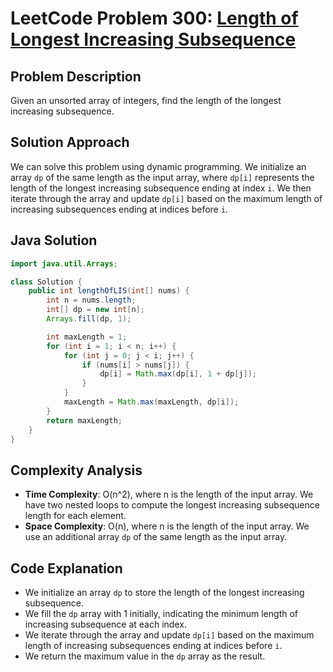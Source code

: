 
# LeetCode Problem 300: [Length of Longest Increasing Subsequence](https://leetcode.com/problems/longest-increasing-subsequence/)

## Problem Description

Given an unsorted array of integers, find the length of the longest increasing subsequence.

## Solution Approach

We can solve this problem using dynamic programming. We initialize an array `dp` of the same length as the input array, where `dp[i]` represents the length of the longest increasing subsequence ending at index `i`. We then iterate through the array and update `dp[i]` based on the maximum length of increasing subsequences ending at indices before `i`.

## Java Solution

```java
import java.util.Arrays;

class Solution {
    public int lengthOfLIS(int[] nums) {
        int n = nums.length;
        int[] dp = new int[n];
        Arrays.fill(dp, 1);

        int maxLength = 1;
        for (int i = 1; i < n; i++) {
            for (int j = 0; j < i; j++) {
                if (nums[i] > nums[j]) {
                    dp[i] = Math.max(dp[i], 1 + dp[j]);
                }
            }
            maxLength = Math.max(maxLength, dp[i]);
        }
        return maxLength;
    }
}
```

## Complexity Analysis

- **Time Complexity**: O(n^2), where n is the length of the input array. We have two nested loops to compute the longest increasing subsequence length for each element.
- **Space Complexity**: O(n), where n is the length of the input array. We use an additional array `dp` of the same length as the input array.

## Code Explanation

- We initialize an array `dp` to store the length of the longest increasing subsequence.
- We fill the `dp` array with 1 initially, indicating the minimum length of increasing subsequence at each index.
- We iterate through the array and update `dp[i]` based on the maximum length of increasing subsequences ending at indices before `i`.
- We return the maximum value in the `dp` array as the result.
